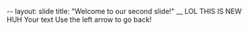 --
layout: slide
title: "Welcome to our second slide!"
__
LOL THIS IS NEW HUH
Your text
Use the left arrow to go back!
